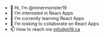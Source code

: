 - 👋 Hi, I’m @minermonster19
- 👀 I’m interested in React Apps
- 🌱 I’m currently learning React Apps
- 💞️ I’m looking to collaborate on React Apps
- 📫 How to reach me info@m19.ca
